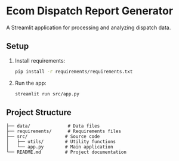 
# Ecom Dispatch Report Generator

A Streamlit application for processing and analyzing dispatch data.

## Setup
1. Install requirements:
   ```bash
   pip install -r requirements/requirements.txt
   ```

2. Run the app:
   ```bash
   streamlit run src/app.py
   ```

## Project Structure
```
├── data/              # Data files
├── requirements/      # Requirements files
├── src/              # Source code
│   ├── utils/        # Utility functions
│   └── app.py        # Main application
└── README.md         # Project documentation
```
